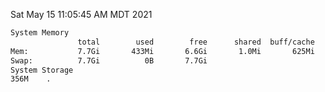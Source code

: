 Sat May 15 11:05:45 AM MDT 2021
```bash
System Memory
               total        used        free      shared  buff/cache   available
Mem:           7.7Gi       433Mi       6.6Gi       1.0Mi       625Mi       7.0Gi
Swap:          7.7Gi          0B       7.7Gi
System Storage
356M	.
```
